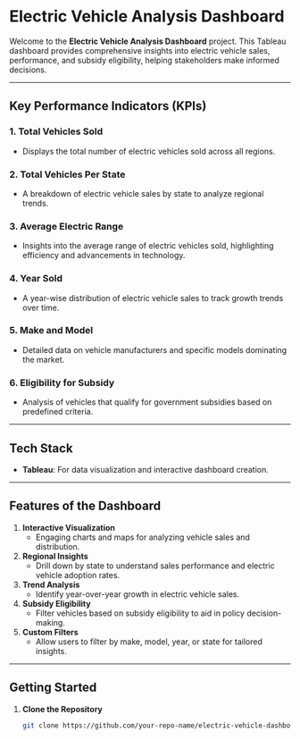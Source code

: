 # **Electric Vehicle Analysis Dashboard**

Welcome to the **Electric Vehicle Analysis Dashboard** project. This Tableau dashboard provides comprehensive insights into electric vehicle sales, performance, and subsidy eligibility, helping stakeholders make informed decisions.

---

## **Key Performance Indicators (KPIs)**

### **1. Total Vehicles Sold**
- Displays the total number of electric vehicles sold across all regions.

### **2. Total Vehicles Per State**
- A breakdown of electric vehicle sales by state to analyze regional trends.

### **3. Average Electric Range**
- Insights into the average range of electric vehicles sold, highlighting efficiency and advancements in technology.

### **4. Year Sold**
- A year-wise distribution of electric vehicle sales to track growth trends over time.

### **5. Make and Model**
- Detailed data on vehicle manufacturers and specific models dominating the market.

### **6. Eligibility for Subsidy**
- Analysis of vehicles that qualify for government subsidies based on predefined criteria.

---

## **Tech Stack**
- **Tableau**: For data visualization and interactive dashboard creation.

---

## **Features of the Dashboard**

1. **Interactive Visualization**
   - Engaging charts and maps for analyzing vehicle sales and distribution.
2. **Regional Insights**
   - Drill down by state to understand sales performance and electric vehicle adoption rates.
3. **Trend Analysis**
   - Identify year-over-year growth in electric vehicle sales.
4. **Subsidy Eligibility**
   - Filter vehicles based on subsidy eligibility to aid in policy decision-making.
5. **Custom Filters**
   - Allow users to filter by make, model, year, or state for tailored insights.

---

## **Getting Started**

1. **Clone the Repository**
   ```bash
   git clone https://github.com/your-repo-name/electric-vehicle-dashboard.git
